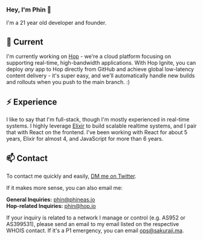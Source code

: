 ### Hey, I'm Phin 👋

I'm a 21 year old developer and founder.

## 🔭 Current

I'm currently working on [Hop](https://hop.io) - we're a cloud platform focusing on supporting real-time, high-bandwidth applications. With Hop Ignite, you can deploy _any_ app to Hop directly from GitHub and achieve global low-latency content delivery - it's super easy, and we'll automatically handle new builds and rollouts when you push to the main branch. :)

## ⚡️ Experience

I like to say that I'm full-stack, though I'm mostly experienced in real-time systems. I highly leverage [Elixir](https://elixir-lang.org) to build scalable realtime systems, and I pair that with React on the frontend. I've been working with React for about 5 years, Elixir for almost 4, and JavaScript for more than 6 years.

## 📫 Contact

To contact me quickly and easily, [DM me on Twitter](https://twitter.com/phineyes).

If it makes more sense, you can also email me:

**General Inquiries:** phin@phineas.io  
**Hop-related Inquiries:** phin@hop.io

If your inquiry is related to a network I manage or control (e.g. AS952 or AS399531), please send an email to my email listed on the respective WHOIS contact. If it's a P1 emergency, you can email ops@sakuraji.ma.
